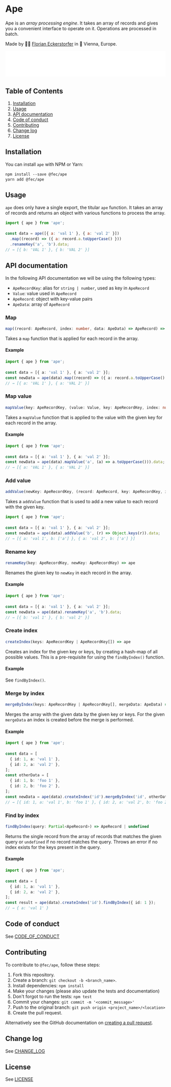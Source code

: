 # Ape

Ape is an _array processing engine_. It takes an array of records and gives you a convenient interface to operate on it. Operations are processed in batch.

Made by 👨‍💻 [Florian Eckerstorfer](https://florian.ec) in 🎡 Vienna, Europe.

![](assets/readme-monkeys.svg)

## Table of Contents

1. [Installation](#installation)
2. [Usage](#usage)
3. [API documentation](#api-documentation)
4. [Code of conduct](#code-of-conduct)
5. [Contributing](#contributing)
6. [Change log](#change-log)
7. [License](#license)

## Installation

You can install `ape` with NPM or Yarn:

```shell
npm install --save @fec/ape
yarn add @fec/ape
```

## Usage

`ape` does only have a single export, the titular `ape` function. It takes an array of records and returns an object with various functions to process the array.

```javascript
import { ape } from 'ape';

const data = ape([{ a: 'val 1' }, { a: 'val 2' }])
  .map((record) => ({ a: record.a.toUpperCase() }))
  .renameKey('a', 'b').data;
// → [{ b: 'VAL 1' }, { b: 'VAL 2' }]
```

## API documentation

In the following API documentation we will be using the following types:

- `ApeRecordKey`: alias for `string | number`, used as key in `ApeRecord`
- `Value`: value used in `ApeRecord`
- `ApeRecord`: object with key-value pairs
- `ApeData`: array of `ApeRecord`

### Map

```typescript
map((record: ApeRecord, index: number, data: ApeData) => ApeRecord) => ape
```

Takes a `map` function that is applied for each record in the array.

#### Example

```typescript
import { ape } from 'ape';

const data = [{ a: 'val 1' }, { a: 'val 2' }];
const newData = ape(data).map((record) => ({ a: record.a.toUpperCase() })).data;
// → [{ a: 'VAL 1' }, { a: 'VAL 2' }]
```

### Map value

```typescript
mapValue(key: ApeRecordKey, (value: Value, key: ApeRecordKey, index: number, data: ApeData) => Value) => ape
```

Takes a `mapValue` function that is applied to the value with the given key for each record in the array.

#### Example

```typescript
import { ape } from 'ape';

const data = [{ a: 'val 1' }, { a: 'val 2' }];
const newData = ape(data).mapValue('a', (a) => a.toUpperCase())).data;
// → [{ a: 'VAL 1' }, { a: 'VAL 2' }]
```

### Add value

```typescript
addValue(newKey: ApeRecordKey, (record: ApeRecord, key: ApeRecordKey, index: number, data: ApeData) => Value) => ape
```

Takes a `addValue` function that is used to add a new value to each record with the given key.

```typescript
import { ape } from 'ape';

const data = [{ a: 'val 1' }, { a: 'val 2' }];
const newData = ape(data).addValue('b', (r) => Object.keys(r)).data;
// → [{ a: 'val 1', b: ['a'] }, { a: 'val 2', b: ['a'] }]
```

### Rename key

```typescript
renameKey(key: ApeRecordKey, newKey: ApeRecordKey) => ape
```

Renames the given key to `newKey` in each record in the array.

#### Example

```typescript
import { ape } from 'ape';

const data = [{ a: 'val 1' }, { a: 'val 2' }];
const newData = ape(data).renameKey('a', 'b').data;
// → [{ b: 'val 1' }, { b: 'val 2' }]
```

### Create index

```typescript
createIndex(keys: ApeRecordKey | ApeRecordKey[]) => ape
```

Creates an index for the given key or keys, by creating a hash-map of all possible values. This is a pre-requisite for using the `findByIndex()` function.

#### Example

See `findByIndex()`.

### Merge by index

```typescript
mergeByIndex(keys: ApeRecordKey | ApeRecordKey[], mergeData: ApeData) => ape
```

Merges the array with the given data by the given key or keys. For the given `mergeData` an index is created before the merge is performed.

#### Example

```typescript
import { ape } from 'ape';

const data = [
  { id: 1, a: 'val 1' },
  { id: 2, a: 'val 2' },
];
const otherData = [
  { id: 1, b: 'foo 1' },
  { id: 2, b: 'foo 2' },
];
const newData = ape(data).createIndex('id').mergeByIndex('id', otherData).data;
// → [{ id: 1, a: 'val 1', b: 'foo 1' }, { id: 2, a: 'val 2', b: 'foo 2' }]
```

### Find by index

```typescript
findByIndex(query: Partial<ApeRecord>) => ApeRecord | undefined
```

Returns the single record from the array of records that matches the given query or `undefined` if no record matches the query. Throws an error if no index exists for the keys present in the query.

#### Example

```typescript
import { ape } from 'ape';

const data = [
  { id: 1, a: 'val 1' },
  { id: 2, a: 'val 2' },
];
const result = ape(data).createIndex('id').findByIndex({ id: 1 });
// → { a: 'val 1' }
```

## Code of conduct

See [CODE_OF_CONDUCT](CODE_OF_CONDUCT.md)

## Contributing

To contribute to `@fec/ape`, follow these steps:

1. Fork this repository.
2. Create a branch: `git checkout -b <branch_name>`.
3. Install dependencies: `npm install`
4. Make your changes (please also update the tests and documentation)
5. Don't forgot to run the tests: `npm test`
6. Commit your changes: `git commit -m '<commit_message>'`
7. Push to the original branch: `git push origin <project_name>/<location>`
8. Create the pull request.

Alternatively see the GitHub documentation on [creating a pull request](https://help.github.com/en/github/collaborating-with-issues-and-pull-requests/creating-a-pull-request).

## Change log

See [CHANGE_LOG](CHANGE_LOG.md)

## License

See [LICENSE](LICENSE.md)
